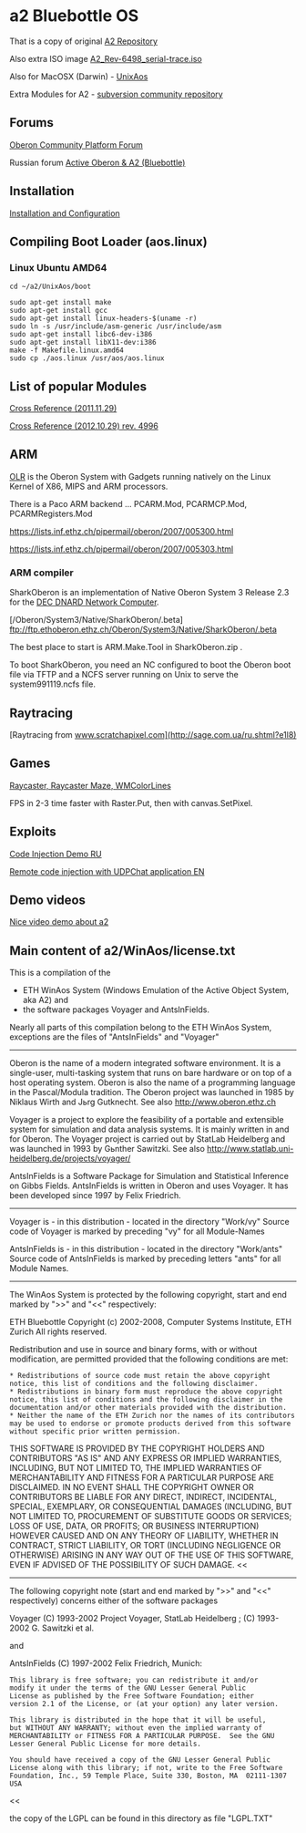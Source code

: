 # a2 Bluebottle OS

That is a copy of original [A2 Repository](https://trac.inf.ethz.ch/trac/lecturers/a2)

Also extra ISO image [A2_Rev-6498_serial-trace.iso](http://sourceforge.net/projects/a2oberon/files/)

Also for MacOSX (Darwin) - [UnixAos](http://www.informatik.uni-bremen.de/~fld/UnixAos/)

Extra Modules for A2 - [subversion community repository](https://www.ocp.inf.ethz.ch/svn/ocp/trunk/)

## Forums

[Oberon Community Platform Forum](http://www.ocp.inf.ethz.ch/forum/index.php/board,4.0.html)

Russian forum [Active Oberon & A2 (Bluebottle)](http://forum.oberoncore.ru/viewforum.php?f=22)

## Installation

[Installation and Configuration](http://sage.com.ua/ru.shtml?e1l0)

## Compiling Boot Loader (aos.linux)

### Linux Ubuntu AMD64 
    cd ~/a2/UnixAos/boot

    sudo apt-get install make
    sudo apt-get install gcc
    sudo apt-get install linux-headers-$(uname -r)
    sudo ln -s /usr/include/asm-generic /usr/include/asm
    sudo apt-get install libc6-dev-i386
    sudo apt-get install libX11-dev:i386
    make -f Makefile.linux.amd64    
    sudo cp ./aos.linux /usr/aos/aos.linux


## List of popular Modules

[Cross Reference (2011.11.29)](http://bbos.org/2011/11/29/xref/)

[Cross Reference (2012.10.29) rev. 4996](http://bbos.org/xref/)

## ARM

[OLR](http://oberon.wikidot.com/) is the Oberon System with Gadgets running natively on the Linux Kernel of X86, MIPS and ARM processors.

There is a Paco ARM backend ... PCARM.Mod, PCARMCP.Mod, PCARMRegisters.Mod

https://lists.inf.ethz.ch/pipermail/oberon/2007/005300.html

https://lists.inf.ethz.ch/pipermail/oberon/2007/005303.html

### ARM compiler 

SharkOberon is an implementation of Native Oberon System 3 Release 2.3
for the [DEC DNARD Network Computer](http://www.firmworks.com/www/dnard.htm).

[/Oberon/System3/Native/SharkOberon/.beta] ftp://ftp.ethoberon.ethz.ch/Oberon/System3/Native/SharkOberon/.beta

The best place to start is ARM.Make.Tool in SharkOberon.zip .

To boot SharkOberon, you need an NC configured to boot the Oberon boot file
via TFTP and a NCFS server running on Unix to serve the system991119.ncfs file.

## Raytracing
[Raytracing from www.scratchapixel.com](http://sage.com.ua/ru.shtml?e1l8)

## Games

[Raycaster, Raycaster Maze, WMColorLines](http://sage.com.ua/ru.shtml?e1l9)

FPS in 2-3 time faster with Raster.Put, then with canvas.SetPixel.

## Exploits

[Code Injection Demo RU](http://forum.oberoncore.ru/viewtopic.php?f=22&t=881)

[Remote code injection with UDPChat application EN](http://www.ocp.inf.ethz.ch/forum/index.php/topic,23.0.html)

## Demo videos

[Nice video demo about a2](https://www.youtube.com/user/xenopusRTRT/videos)

## Main content of a2/WinAos/license.txt

This is a compilation of the 
- ETH WinAos System (Windows Emulation of the Active Object System, aka A2)
and 
- the software packages Voyager and AntsInFields. 


Nearly all parts of this compilation belong to the ETH WinAos System, exceptions are the files of "AntsInFields" and "Voyager"

----

Oberon is the name of a modern integrated software environment. It is a single-user, 
multi-tasking system that runs on bare hardware or on top of a host operating system. 
Oberon is also the name of a programming language in the Pascal/Modula tradition. 
The Oberon project was launched in 1985 by Niklaus Wirth and Jьrg Gutknecht. 
See also http://www.oberon.ethz.ch

Voyager is a project to explore the feasibility of a portable and extensible system 
for simulation and data analysis systems. It is mainly written in and for Oberon. 
The Voyager project is carried out by StatLab Heidelberg and was launched 
in 1993 by Gьnther Sawitzki. 
See also http://www.statlab.uni-heidelberg.de/projects/voyager/

AntsInFields is a Software Package for Simulation and Statistical Inference on Gibbs Fields.
AntsInFields is written in Oberon and uses Voyager. It has been developed since 1997
by Felix Friedrich. 

----

Voyager is - in this distribution - located in the directory "Work/vy"
Source code of Voyager is marked by preceding "vy" for all Module-Names

AntsInFields is - in this distribution - located in the directory "Work/ants"
Source code of AntsInFields is marked by preceding letters "ants" for all Module Names.

----

The WinAos System is protected by the following copyright, start and end marked by ">>" and "<<" respectively:

>>
 ETH Bluebottle
Copyright (c) 2002-2008, Computer Systems Institute, ETH Zurich
All rights reserved.

Redistribution and use in source and binary forms, with or without modification, are permitted provided that the following conditions are met: 

    * Redistributions of source code must retain the above copyright notice, this list of conditions and the following disclaimer. 
    * Redistributions in binary form must reproduce the above copyright notice, this list of conditions and the following disclaimer in the documentation and/or other materials provided with the distribution. 
    * Neither the name of the ETH Zurich nor the names of its contributors may be used to endorse or promote products derived from this software without specific prior written permission. 

THIS SOFTWARE IS PROVIDED BY THE COPYRIGHT HOLDERS AND CONTRIBUTORS "AS IS" AND ANY EXPRESS OR IMPLIED WARRANTIES, INCLUDING, BUT NOT LIMITED TO, THE IMPLIED WARRANTIES OF MERCHANTABILITY AND FITNESS FOR A PARTICULAR PURPOSE ARE DISCLAIMED. IN NO EVENT SHALL THE COPYRIGHT OWNER OR CONTRIBUTORS BE LIABLE FOR ANY DIRECT, INDIRECT, INCIDENTAL, SPECIAL, EXEMPLARY, OR CONSEQUENTIAL DAMAGES (INCLUDING, BUT NOT LIMITED TO, PROCUREMENT OF SUBSTITUTE GOODS OR SERVICES; LOSS OF USE, DATA, OR PROFITS; OR BUSINESS INTERRUPTION) HOWEVER CAUSED AND ON ANY THEORY OF LIABILITY, WHETHER IN CONTRACT, STRICT LIABILITY, OR TORT (INCLUDING NEGLIGENCE OR OTHERWISE) ARISING IN ANY WAY OUT OF THE USE OF THIS SOFTWARE, EVEN IF ADVISED OF THE POSSIBILITY OF SUCH DAMAGE.
<<


----


The following copyright note (start and end marked by ">>" and "<<" respectively) 
concerns either of the software packages   

Voyager 
(C) 1993-2002 Project Voyager, StatLab Heidelberg ; (C) 1993-2002 G. Sawitzki et al.


and 

AntsInFields 
(C) 1997-2002 Felix Friedrich, Munich:

>>
  
    This library is free software; you can redistribute it and/or
    modify it under the terms of the GNU Lesser General Public
    License as published by the Free Software Foundation; either
    version 2.1 of the License, or (at your option) any later version.

    This library is distributed in the hope that it will be useful,
    but WITHOUT ANY WARRANTY; without even the implied warranty of
    MERCHANTABILITY or FITNESS FOR A PARTICULAR PURPOSE.  See the GNU
    Lesser General Public License for more details.

    You should have received a copy of the GNU Lesser General Public
    License along with this library; if not, write to the Free Software
    Foundation, Inc., 59 Temple Place, Suite 330, Boston, MA  02111-1307  USA

<<

the copy of the LGPL can be found in this directory as file "LGPL.TXT"


